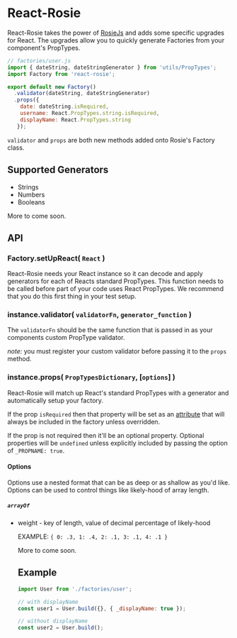# React-Rosie

React-Rosie takes the power of [RosieJs](https://github.com/rosiejs/rosie) and adds some
specific upgrades for React. The upgrades allow you to quickly generate Factories from your
component's PropTypes.

```js
// factories/user.js
import { dateString, dateStringGenerator } from 'utils/PropTypes';
import Factory from 'react-rosie';

export default new Factory()
  .validator(dateString, dateStringGenerator)
  .props({
    date: dateString.isRequired,
    username: React.PropTypes.string.isRequired,
    displayName: React.PropTypes.string
   });
```

`validator` and `props` are both new methods added onto Rosie's Factory class.

## Supported Generators

- Strings
- Numbers
- Booleans

More to come soon.

## API

### Factory.setUpReact( `React` )

React-Rosie needs your React instance so it can decode and apply generators for each
of Reacts standard PropTypes. This function needs to be called before part of your code
uses React PropTypes. We recommend that you do this first thing in your test setup.

### instance.validator( `validatorFn`, `generator_function` )

The `validatorFn` should be the same function that is passed in as your components custom
PropType validator.

_note:_ you must register your custom validator before passing it to the `props` method.

### instance.props( `PropTypesDictionary`, [`options`] )

React-Rosie will match up React's standard PropTypes with a generator and automatically setup
your factory.

If the prop `isRequired` then that property will be set as an
[attribute](https://github.com/rosiejs/rosie#instanceattr) that will always be included in the
factory unless overridden.

If the prop is not required then it'll be an optional property. Optional properties will be `undefined`
unless explicitly included by passing the option of `_PROPNAME: true`.

#### Options

Options use a nested format that can be as deep or as shallow as you'd like. Options can be
used to control things like likely-hood of array length.

##### `arrayOf`

- weight - <Object> key of length, value of decimal percentage of likely-hood

  EXAMPLE: `{ 0: .3, 1: .4, 2: .1, 3: .1, 4: .1 }`

More to come soon.

## Example

```js
import User from './factories/user';

// with displayName
const user1 = User.build({}, { _displayName: true });

// without displayName
const user2 = User.build();
```
